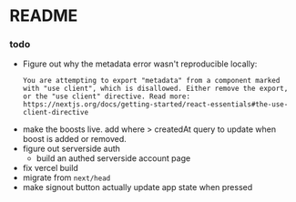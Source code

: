 # README

### todo

- Figure out why the metadata error wasn't reproducible locally:
  ```
  You are attempting to export "metadata" from a component marked with "use client", which is disallowed. Either remove the export, or the "use client" directive. Read more: https://nextjs.org/docs/getting-started/react-essentials#the-use-client-directive
  ```
- make the boosts live. add where > createdAt query to update when boost is added or removed.
- figure out serverside auth
  - build an authed serverside account page
- fix vercel build
- migrate from `next/head`
- make signout button actually update app state when pressed
